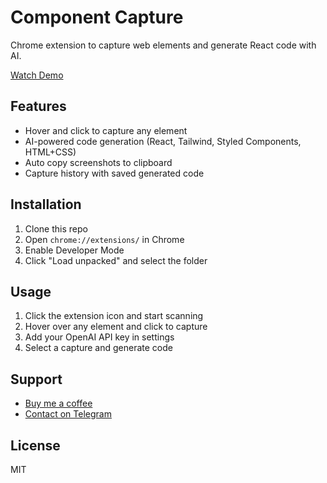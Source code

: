 # Component Capture

Chrome extension to capture web elements and generate React code with AI.

[Watch Demo](https://youtu.be/ArgyFBOC3Vk)

## Features

- Hover and click to capture any element
- AI-powered code generation (React, Tailwind, Styled Components, HTML+CSS)
- Auto copy screenshots to clipboard
- Capture history with saved generated code

## Installation

1. Clone this repo
2. Open `chrome://extensions/` in Chrome
3. Enable Developer Mode
4. Click "Load unpacked" and select the folder

## Usage

1. Click the extension icon and start scanning
2. Hover over any element and click to capture
3. Add your OpenAI API key in settings
4. Select a capture and generate code

## Support

- [Buy me a coffee](https://www.buymeacoffee.com/centraldatribo)
- [Contact on Telegram](https://t.me/untitled_dev)

## License

MIT
